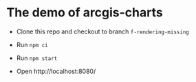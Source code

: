 # The demo of arcgis-charts

- Clone this repo and checkout to branch `f-rendering-missing`

- Run `npm ci`

- Run `npm start`

- Open http://localhost:8080/
